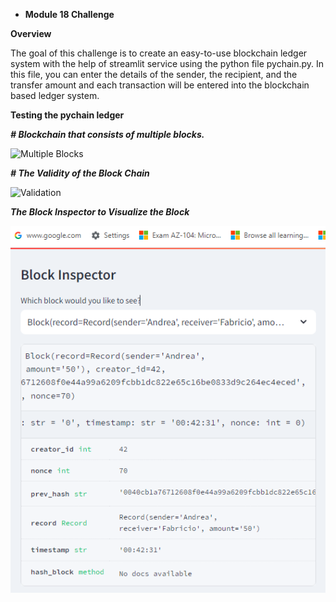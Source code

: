 ﻿- **Module 18 Challenge** 

**Overview**

The goal of this challenge is to create an easy-to-use blockchain ledger system with the help of streamlit service using the python file pychain.py. In this file, you can enter the details of the sender, the recipient, and the transfer amount and each transaction will be entered into the blockchain based ledger system. 

**Testing the pychain ledger** 

***# Blockchain that consists of multiple blocks.***

![Multiple Blocks](Multiple_Blocks.png)









***# The Validity of the Block Chain***

![Validation](Blockchain_Validity.png)


***The Block Inspector to Visualize the Block***

![Search](Block_Search.png)

